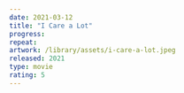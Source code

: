 ```yaml
---
date: 2021-03-12
title: "I Care a Lot"
progress:
repeat:
artwork: /library/assets/i-care-a-lot.jpeg
released: 2021
type: movie
rating: 5
---
```


